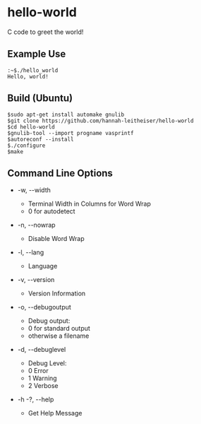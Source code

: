 # hello-world
C code to greet the world!

## Example Use

```console
:~$./hello_world
Hello, world!
```

## Build (Ubuntu)

```console
$sudo apt-get install automake gnulib
$git clone https://github.com/hannah-leitheiser/hello-world
$cd hello-world
$gnulib-tool --import progname vasprintf
$autoreconf --install
$./configure
$make
```

## Command Line Options

* -w, --width
   * Terminal Width in Columns for Word Wrap
   *  0 for autodetect

* -n, --nowrap
  -   Disable Word Wrap

* -l, --lang
    - Language

* -v, --version
    - Version Information

* -o, --debugoutput
    - Debug output:
    - 0 for standard output
    - otherwise a filename

* -d, --debuglevel
    - Debug Level:
    - 0 Error
    - 1 Warning
    - 2 Verbose

* -h -?, --help
   -  Get Help Message
